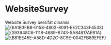 # WebsiteSurvey
Website Survey bersifat dinamis
![{6A1B3FBB-0158-4802-8091-EE2C343F4533}](https://github.com/user-attachments/assets/1fac2247-f55e-4583-ac05-c50aab2f0a5b)
![{393948C6-1118-4689-B743-5A84617AEB1A}](https://github.com/user-attachments/assets/0e323282-9ef6-403a-874e-018c34cab71d)
![{B81EE45E-A58D-4D2C-8C9E-0042FB89EFEF}](https://github.com/user-attachments/assets/d96a0579-6dd9-45d4-9dd3-914542ee2b4a)

